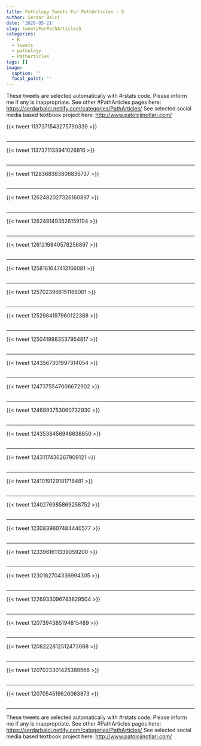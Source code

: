 ```yaml
---
title: Pathology Tweets For PathArticles - 5
author: Serdar Balci
date: '2020-05-21'
slug: tweetsForPathArticles5
categories:
  - R
  - tweets
  - pathology
  - PathArticles
tags: []
image:
  caption: ''
  focal_point: ''
---
```



These tweets are selected automatically with #rstats code. Please inform me if any is inappropriate.
See other #PathArticles pages here: https://serdarbalci.netlify.com/categories/PathArticles/ 
See selected social media based textbook project here: http://www.patolojinotlari.com/

{{< tweet 1137371543275790339 >}}
<br>
<br>
<hr>
{{< tweet 1137371133941026816 >}}
<br>
<br>
<hr>
{{< tweet 1128368383806836737 >}}
<br>
<br>
<hr>
{{< tweet 1262482027326160897 >}}
<br>
<br>
<hr>
{{< tweet 1262481493626159104 >}}
<br>
<br>
<hr>
{{< tweet 1261219840578256897 >}}
<br>
<br>
<hr>
{{< tweet 1258161647413166081 >}}
<br>
<br>
<hr>
{{< tweet 1257023966151168001 >}}
<br>
<br>
<hr>
{{< tweet 1252984197960122368 >}}
<br>
<br>
<hr>
{{< tweet 1250419983537954817 >}}
<br>
<br>
<hr>
{{< tweet 1243567301997314054 >}}
<br>
<br>
<hr>
{{< tweet 1247375547006672902 >}}
<br>
<br>
<hr>
{{< tweet 1246893753060732930 >}}
<br>
<br>
<hr>
{{< tweet 1243538456946638850 >}}
<br>
<br>
<hr>
{{< tweet 1243117436267909121 >}}
<br>
<br>
<hr>
{{< tweet 1241019129181716481 >}}
<br>
<br>
<hr>
{{< tweet 1240276985869258752 >}}
<br>
<br>
<hr>
{{< tweet 1230839607484440577 >}}
<br>
<br>
<hr>
{{< tweet 1233961611339059200 >}}
<br>
<br>
<hr>
{{< tweet 1230182704336994305 >}}
<br>
<br>
<hr>
{{< tweet 1226933096743829504 >}}
<br>
<br>
<hr>
{{< tweet 1207394385194815489 >}}
<br>
<br>
<hr>
{{< tweet 1208222812512473088 >}}
<br>
<br>
<hr>
{{< tweet 1207023301425389568 >}}
<br>
<br>
<hr>
{{< tweet 1207054519626063873 >}}
<br>
<br>
<hr>


These tweets are selected automatically with #rstats code. Please inform me if any is inappropriate.
See other #PathArticles pages here: https://serdarbalci.netlify.com/categories/PathArticles/ 
See selected social media based textbook project here: http://www.patolojinotlari.com/
